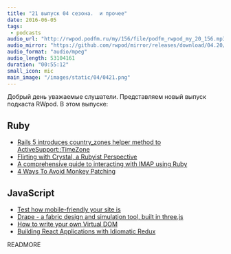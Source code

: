 ```yaml
---
title: "21 выпуск 04 сезона.  и прочее"
date: 2016-06-05
tags:
 - podcasts
audio_url: "http://rwpod.podfm.ru/my/156/file/podfm_rwpod_my_20_156.mp3"
audio_mirror: "https://github.com/rwpod/mirror/releases/download/04.20/0420.mp3"
audio_format: "audio/mpeg"
audio_length: 53104161
duration: "00:55:12"
small_icon: mic
main_image: "/images/static/04/0421.png"
---
```


Добрый день уважаемые слушатели. Представляем новый выпуск подкаста RWpod. В этом выпуске:

## Ruby

 - [Rails 5 introduces country_zones helper method to ActiveSupport::TimeZone](http://blog.bigbinary.com/2016/06/01/rails-5-introduces-helpers-for-country-zones.html)
 - [Flirting with Crystal, a Rubyist Perspective](http://www.akitaonrails.com/2016/05/31/flirting-with-crystal-a-rubyist-perspective)
 - [A comprehensive guide to interacting with IMAP using Ruby](http://www.ombulabs.com/blog/ruby/imap/a-comprehensive-guide-to-interacting-with-imap-using-ruby.html)
 - [4 Ways To Avoid Monkey Patching](http://www.rubypigeon.com/posts/4-ways-to-avoid-monkey-patching/)


## JavaScript

 - [Test how mobile-friendly your site is](https://testmysite.thinkwithgoogle.com/)
 - [Drape - a fabric design and simulation tool, built in three.js](http://aatishb.github.io/drape/)
 - [How to write your own Virtual DOM](https://medium.com/@deathmood/how-to-write-your-own-virtual-dom-ee74acc13060)
 - [Building React Applications with Idiomatic Redux](https://egghead.io/courses/building-react-applications-with-idiomatic-redux)


READMORE

